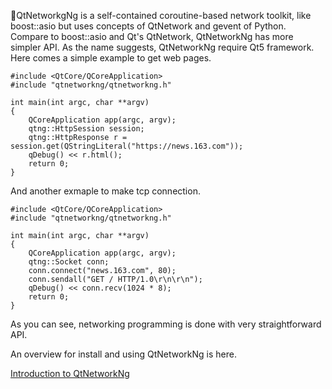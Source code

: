 QtNetworkgNg is a self-contained coroutine-based network toolkit, like boost::asio but uses concepts of QtNetwork and gevent of Python. Compare to boost::asio and Qt's QtNetwork, QtNetworkNg has more simpler API. As the name suggests, QtNetworkNg require Qt5 framework. Here comes a simple example to get web pages.

    #include <QtCore/QCoreApplication>
    #include "qtnetworkng/qtnetworkng.h"
    
    int main(int argc, char **argv)
    {
        QCoreApplication app(argc, argv);
        qtng::HttpSession session;
        qtng::HttpResponse r = session.get(QStringLiteral("https://news.163.com"));
        qDebug() << r.html();
        return 0;
    }
    
    
And another exmaple to make tcp connection.

    #include <QtCore/QCoreApplication>
    #include "qtnetworkng/qtnetworkng.h"
    
    int main(int argc, char **argv)
    {
        QCoreApplication app(argc, argv);
        qtng::Socket conn;
        conn.connect("news.163.com", 80);
        conn.sendall("GET / HTTP/1.0\r\n\r\n");
        qDebug() << conn.recv(1024 * 8);
        return 0;
    }
    
As you can see, networking programming is done with very straightforward API.

An overview for install and using QtNetworkNg is here.

[Introduction to QtNetworkNg](docs/intro.rst)
